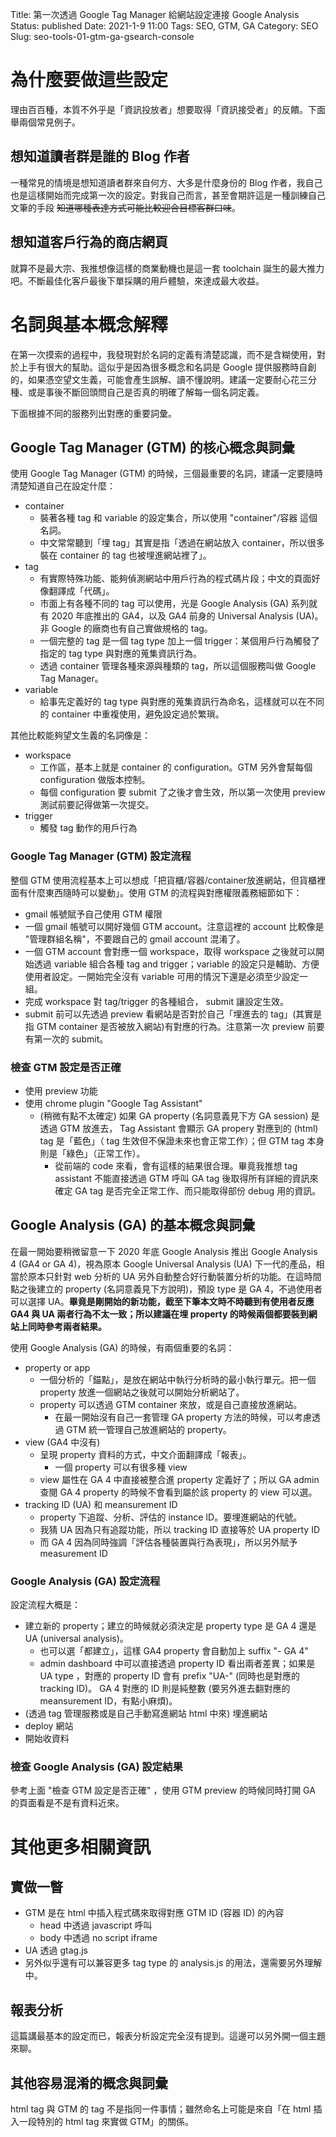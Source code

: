 Title: 第一次透過 Google Tag Manager 給網站設定連接 Google Analysis
Status: published
Date: 2021-1-9 11:00
Tags: SEO, GTM, GA
Category: SEO
Slug: seo-tools-01-gtm-ga-gsearch-console


# 為什麼要做這些設定
理由百百種，本質不外乎是「資訊投放者」想要取得「資訊接受者」的反饋。下面舉兩個常見例子。


## 想知道讀者群是誰的 Blog 作者
一種常見的情境是想知道讀者群來自何方、大多是什麼身份的 Blog 作者，我自己也是這樣開始而完成第一次的設定。對我自己而言，甚至會期許這是一種訓練自己文筆的手段 ~~知道哪種表達方式可能比較迎合目標客群口味~~。


## 想知道客戶行為的商店網頁
就算不是最大宗、我推想像這樣的商業動機也是這一套 toolchain 誕生的最大推力吧。不斷最佳化客戶最後下單採購的用戶體驗，來達成最大收益。


# 名詞與基本概念解釋
在第一次摸索的過程中，我發現對於名詞的定義有清楚認識，而不是含糊使用，對於上手有很大的幫助。這似乎是因為很多概念和名詞是 Google 提供服務時自創的，如果憑空望文生義，可能會產生誤解、讀不懂說明。建議一定要耐心花三分種、或是事後不斷回頭問自己是否真的明確了解每一個名詞定義。

下面根據不同的服務列出對應的重要詞彙。


## Google Tag Manager (GTM) 的核心概念與詞彙
使用 Google Tag Manager (GTM) 的時候，三個最重要的名詞，建議一定要隨時清楚知道自己在設定什麼：
  - container
    - 裝著各種 tag 和 variable 的設定集合，所以使用 "container"/容器 這個名詞。
    - 中文常常聽到「埋 tag」其實是指「透過在網站放入 container，所以很多裝在 container 的 tag 也被埋進網站裡了」。
  - tag
    - 有實際特殊功能、能夠偵測網站中用戶行為的程式碼片段；中文的頁面好像翻譯成「代碼」。
    - 市面上有各種不同的 tag 可以使用，光是 Google Analysis (GA) 系列就有 2020 年底推出的 GA4，以及 GA4 前身的 Universal Analysis (UA)。非 Google 的廠商也有自己實做規格的 tag。
    - 一個完整的 tag 是一個 tag type 加上一個 trigger：某個用戶行為觸發了指定的 tag type 與對應的蒐集資訊行為。
    - 透過 container 管理各種來源與種類的 tag，所以這個服務叫做 Google Tag Manager。
  - variable
    - 給事先定義好的 tag type 與對應的蒐集資訊行為命名，這樣就可以在不同的 container 中重複使用，避免設定過於繁瑣。

其他比較能夠望文生義的名詞像是：
  - workspace
    - 工作區，基本上就是 container 的 configuration。GTM 另外會幫每個 configuration 做版本控制。
    - 每個 configuration 要 submit 了之後才會生效，所以第一次使用 preview 測試前要記得做第一次提交。
  - trigger
    - 觸發 tag 動作的用戶行為


### Google Tag Manager (GTM) 設定流程
整個 GTM 使用流程基本上可以想成「把貨櫃/容器/container放進網站，但貨櫃裡面有什麼東西隨時可以變動」。使用 GTM 的流程與對應權限義務細節如下：
  - gmail 帳號賦予自己使用 GTM 權限
  - 一個 gmail 帳號可以開好幾個 GTM account。注意這裡的 account 比較像是 "管理群組名稱"，不要跟自己的 gmail account 混淆了。
  - 一個 GTM account 會對應一個 workspace，取得 workspace 之後就可以開始透過 variable 組合各種 tag and trigger；variable 的設定只是輔助、方便使用者設定。一開始完全沒有 variable 可用的情況下還是必須至少設定一組。
  - 完成 workspace 對 tag/trigger 的各種組合， submit 讓設定生效。
  - submit 前可以先透過 preview 看網站是否對於自己「埋進去的 tag」(其實是指 GTM container 是否被放入網站)有對應的行為。注意第一次 preview 前要有第一次的 submit。


### 檢查 GTM 設定是否正確
- 使用 preview 功能
- 使用 chrome plugin "Google Tag Assistant"
  - (稍微有點不太確定) 如果 GA property (名詞意義見下方 GA session) 是透過 GTM 放進去， Tag Assistant 會顯示 GA propery 對應到的 (html) tag 是「藍色」（ tag 生效但不保證未來也會正常工作）；但 GTM tag 本身則是「綠色」（正常工作）。
    - 從前端的 code 來看，會有這樣的結果很合理。畢竟我推想 tag assistant 不能直接透過 GTM 呼叫 GA tag 後取得所有詳細的資訊來確定 GA tag 是否完全正常工作、而只能取得部份 debug 用的資訊。


## Google Analysis (GA) 的基本概念與詞彙
在最一開始要稍微留意一下 2020 年底 Google Analysis 推出 Google Analysis 4 (GA4 or GA 4)，視為原本 Google Universal Analysis (UA) 下一代的產品，相當於原本只針對 web 分析的 UA 另外自動整合好行動裝置分析的功能。在這時間點之後建立的 property (名詞意義見下方說明)，預設 type 是 GA 4，不過使用者可以選擇 UA。**畢竟是剛開始的新功能，截至下筆本文時不時聽到有使用者反應 GA4 與 UA 兩者行為不太一致；所以建議在埋 property 的時候兩個都要裝到網站上同時參考兩者結果。**

使用 Google Analysis (GA) 的時候，有兩個重要的名詞：
  - property or app
    - 一個分析的「錨點」，是放在網站中執行分析時的最小執行單元。把一個 property 放進一個網站之後就可以開始分析網站了。
    - property 可以透過 GTM container 來放，或是自己直接放進網站。
      - 在最一開始沒有自己一套管理 GA property 方法的時候，可以考慮透過 GTM 統一管理自己放進網站的 property。
  - view (GA4 中沒有)
    - 呈現 property 資料的方式，中文介面翻譯成「報表」。
      - 一個 property 可以有很多種 view
    - view 屬性在 GA 4 中直接被整合進 property 定義好了；所以 GA admin 查閱 GA 4 property 的時候不會看到屬於該 property 的 view 可以選。
  - tracking ID (UA) 和 meansurement ID
    - property 下追蹤、分析、評估的 instance ID。要埋進網站的代號。
    - 我猜 UA 因為只有追蹤功能，所以 tracking ID 直接等於 UA property ID
    - 而 GA 4 因為同時強調「評估各種裝置與行為表現」，所以另外賦予 measurement ID


### Google Analysis (GA) 設定流程
設定流程大概是：
  - 建立新的 property；建立的時候就必須決定是 property type 是 GA 4 還是 UA (universal analysis)。
    - 也可以選「都建立」，這樣 GA4 property 會自動加上 suffix "- GA 4"
    - admin dashboard 中可以直接透過 property ID 看出兩者差異；如果是 UA type ，對應的 property ID 會有 prefix "UA-" (同時也是對應的 tracking ID)。 GA 4 對應的 ID 則是純整數 (要另外進去翻對應的 meansurement ID，有點小麻煩)。
  - (透過 tag 管理服務或是自己手動寫進網站 html 中來) 埋進網站
  - deploy 網站
  - 開始收資料


### 檢查 Google Analysis (GA) 設定結果
參考上面 "檢查 GTM 設定是否正確" ，使用 GTM preview 的時候同時打開 GA 的頁面看是不是有資料近來。


# 其他更多相關資訊
## 實做一瞥
- GTM 是在 html 中插入程式碼來取得對應 GTM ID (容器 ID) 的內容
  - head 中透過 javascript 呼叫
  - body 中透過 no script iframe
- UA 透過 gtag.js
- 另外似乎還有可以兼容更多 tag type 的 analysis.js 的用法，還需要另外理解中。


## 報表分析
這篇講最基本的設定而已，報表分析設定完全沒有提到。這邊可以另外開一個主題來聊。


## 其他容易混淆的概念與詞彙
html tag 與 GTM 的 tag 不是指同一件事情；雖然命名上可能是來自「在 html 插入一段特別的 html tag 來實做 GTM」的關係。

